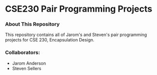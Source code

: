 # CSE230 Pair Programming Projects

### About This Repository
This repository contains all of Jarom's and Steven's pair programming projects for CSE 230, Encapsulation Design.

### Collaborators: 
* Jarom Anderson
* Steven Sellers